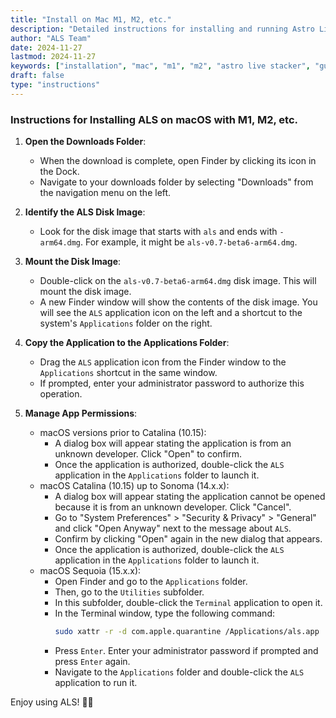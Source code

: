 ```yaml
---
title: "Install on Mac M1, M2, etc."
description: "Detailed instructions for installing and running Astro Live Stacker (ALS) on a Mac with M1, M2, etc. processors."
author: "ALS Team"
date: 2024-11-27
lastmod: 2024-11-27
keywords: ["installation", "mac", "m1", "m2", "astro live stacker", "guide"]
draft: false
type: "instructions"
---
```



<div class="content-wrapper">
<!-- markdown content start -->

### Instructions for Installing ALS on macOS with M1, M2, etc.

1. **Open the Downloads Folder**:
   - When the download is complete, open Finder by clicking its icon in the Dock.
   - Navigate to your downloads folder by selecting "Downloads" from the navigation menu on the left.

2. **Identify the ALS Disk Image**:
   - Look for the disk image that starts with `als` and ends with `-arm64.dmg`. For example, it might be `als-v0.7-beta6-arm64.dmg`.

3. **Mount the Disk Image**:
   - Double-click on the `als-v0.7-beta6-arm64.dmg` disk image. This will mount the disk image.
   - A new Finder window will show the contents of the disk image. You will see the `ALS` application icon on the left and a shortcut to the system's `Applications` folder on the right.

4. **Copy the Application to the Applications Folder**:
   - Drag the `ALS` application icon from the Finder window to the `Applications` shortcut in the same window.
   - If prompted, enter your administrator password to authorize this operation.

5. **Manage App Permissions**:
   - macOS versions prior to Catalina (10.15):
     - A dialog box will appear stating the application is from an unknown developer. Click "Open" to confirm.
     - Once the application is authorized, double-click the `ALS` application in the `Applications` folder to launch it.
   - macOS Catalina (10.15) up to Sonoma (14.x.x):
     - A dialog box will appear stating the application cannot be opened because it is from an unknown developer. Click "Cancel".
     - Go to "System Preferences" > "Security & Privacy" > "General" and click "Open Anyway" next to the message about `ALS`.
     - Confirm by clicking "Open" again in the new dialog that appears.
     - Once the application is authorized, double-click the `ALS` application in the `Applications` folder to launch it.
   - macOS Sequoia (15.x.x):
     - Open Finder and go to the `Applications` folder.
     - Then, go to the `Utilities` subfolder.
     - In this subfolder, double-click the `Terminal` application to open it.
     - In the Terminal window, type the following command:
       ```bash
       sudo xattr -r -d com.apple.quarantine /Applications/als.app
       ```
     - Press `Enter`. Enter your administrator password if prompted and press `Enter` again.
     - Navigate to the `Applications` folder and double-click the `ALS` application to run it.

Enjoy using ALS! 🚀✨

<!-- markdown content end -->
</div>
